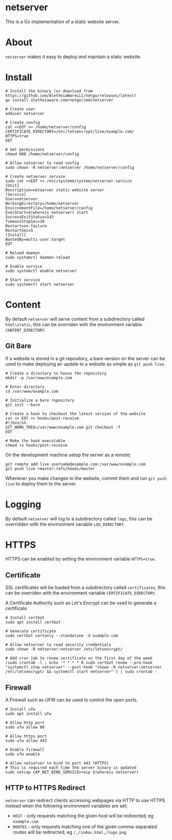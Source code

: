 netserver
=========

This is a Go implementation of a static website server.

# About

`netserver` makes it easy to deploy and maintain a static website.

# Install

```
# Install the binary (or download from https://github.com/AletheiaWareLLC/netgo/releases/latest)
go install aletheiaware.com/netgo/cmd/netserver

# Create user
adduser netserver

# Create config
cat <<EOT >> /home/netserver/config
CERTIFICATE_DIRECTORY=/etc/letsencrypt/live/example.com/
HTTPS=true
EOT

# Set permissions
chmod 600 /home/netserver/config

# Allow netserver to read config
sudo chown -R netserver:netserver /home/netserver/config

# Create netserver service
sudo cat <<EOT >> /etc/systemd/system/netserver.service
[Unit]
Description=netserver static website server
[Service]
User=netserver
WorkingDirectory=/home/netserver
EnvironmentFile=/home/netserver/config
ExecStart=$(whereis netserver) start
SuccessExitStatus=143
TimeoutStopSec=10
Restart=on-failure
RestartSec=5
[Install]
WantedBy=multi-user.target
EOT

# Reload daemon
sudo systemctl daemon-reload

# Enable service
sudo systemctl enable netserver

# Start service
sudo systemctl start netserver
```

# Content

By default `netserver` will serve content from a subdirectory called `html\static`, this can be overriden with the environment variable `CONTENT_DIRECTORY`.

## Git Bare

If a website is stored in a git repository, a bare version on the server can be used to make deploying an update to a website as simple as `git push live`.

```
# Create a directory to house the repository
mkdir -p /var/www/example.com

# Enter directory
cd /var/www/example.com

# Initialize a bare repository
git init --bare

# Create a hook to checkout the latest version of the website
cat << EOT >> hooks/post-receive
#!/bin/sh
GIT_WORK_TREE=/var/www/example.com git checkout -f
EOT

# Make the hook executable
chmod +x hooks/post-receive
```

On the development machine setup the server as a remote;

```
git remote add live username@example.com:/var/www/example.com
git push live +master:refs/heads/master
```

Whenever you make changes to the website, commit them and run `git push live` to deploy them to the server.

# Logging

By default `netserver` will log to a subdirectory called `logs`, this can be overridden with the environment variable `LOG_DIRECTORY`.

# HTTPS

HTTPS can be enabled by setting the environment variable `HTTPS=true`.

## Certificate

SSL certificates will be loaded from a subdirectory called `certificates`, this can be overriden with the environment variable `CERTIFICATE_DIRECTORY`.

A Certificate Authority such as Let's Encrypt can be used to generate a certificate.

```
# Install certbot
sudo apt install certbot

# Generate certificate
sudo certbot certonly --standalone -d example.com

# Allow netserver to read security credentials
sudo chown -R netserver:netserver /etc/letsencrypt/

# Add cron job to renew certificate on the first day of the week
(sudo crontab -l ; echo '* * * * 0 sudo certbot renew --pre-hook "systemctl stop netserver" --post-hook "chown -R netserver:netserver /etc/letsencrypt/ && systemctl start netserver"') | sudo crontab -
```

## Firewall

A Firewall such as UFW can be used to control the open ports.

```
# Install ufw
sudo apt install ufw

# Allow http port
sudo ufw allow 80

# Allow https port
sudo ufw allow 443

# Enable firewall
sudo ufw enable

# Allow netserver to bind to port 443 (HTTPS)
# This is required each time the server binary is updated
sudo setcap CAP_NET_BIND_SERVICE=+eip $(whereis netserver)
```

## HTTP to HTTPS Redirect

`netserver` can redirect clients accessing webpages via HTTP to use HTTPS instead when the following environment variables are set;

- `HOST` - only requests matching the given host will be redirected; eg `example.com`
- `ROUTES` - only requests matching one of the given comma-separated routes will be redirected; eg `/,/index.html,/logo.png`
